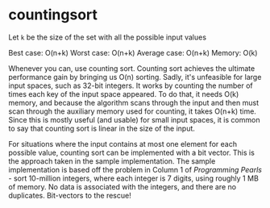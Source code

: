 # countingsort

Let `k` be the size of the set with all the possible input values

Best case: O(n+k)
Worst case: O(n+k)
Average case: O(n+k)
Memory: O(k)

Whenever you can, use counting sort. Counting sort achieves the ultimate performance gain by bringing us O(n) sorting. Sadly, it's unfeasible for large input spaces, such as 32-bit integers. It works by counting the number of times each key of the input space appeared. To do that, it needs O(k) memory, and because the algorithm scans through the input and then must scan through the auxiliary memory used for counting, it takes O(n+k) time. Since this is mostly useful (and usable) for small input spaces, it is common to say that counting sort is linear in the size of the input.

For situations where the input contains at most one element for each possible value, counting sort can be implemented with a bit vector. This is the approach taken in the sample implementation. The sample implementation is based off the problem in Column 1 of *Programming Pearls* - sort 10-million integers, where each integer is 7 digits, using roughly 1 MB of memory. No data is associated with the integers, and there are no duplicates. Bit-vectors to the rescue!
